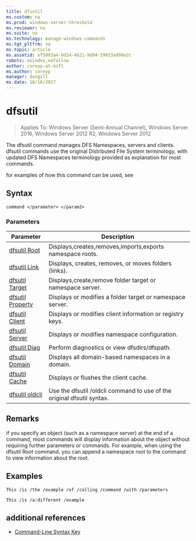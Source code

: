 ```yaml
---
title: dfsutil
ms.custom: na
ms.prod: windows-server-threshold
ms.reviewer: na
ms.suite: na
ms.technology: manage-windows-commands
ms.tgt_pltfrm: na
ms.topic: article
ms.assetid: ef5093a4-0d24-4b21-9d04-59933ad98e2c
robots: noindex,nofollow
author: coreyp-at-msft
ms.author: coreyp
manager: dongill
ms.date: 10/16/2017
---
```

# dfsutil

>Applies To: Windows Server (Semi-Annual Channel), Windows Server 2016, Windows Server 2012 R2, Windows Server 2012

The dfsutil command manages DFS Namespaces, servers and clients. dfsutil commands use the original Distributed File System terminology, with updated DFS Namespaces terminology provided as explanation for most commands.

for examples of how this command can be used, see 

## Syntax

```
command </parameter> </param2>
```

### Parameters

|Parameter|Description|
|-------|--------|
|[dfsutil Root](dfsutil-root.md)|Displays,creates,removes,imports,exports namespace roots.|
|[dfsutil Link](dfsutil-link.md)|Displays, creates, removes, or moves folders \(links\).|
|[dfsutil Target](dfsutil-target.md)|Displays,create,remove folder target or namespace server.|
|[dfsutil Property](dfsutil-property.md)|Displays or modifies a folder target or namespace server.|
|[dfsutil Client](dfsutil-client.md)|Displays or modifies client information or registry keys.|
|[dfsutil Server](dfsutil-server.md)|Displays or modifies namespace configuration.|
|[dfsutil Diag](dfsutil-diag.md)|Perform diagnostics or view dfsdirs\/dfspath.|
|[dfsutil Domain](dfsutil-domain.md)|Displays all domain\-based namespaces in a domain.|
|[dfsutil Cache](dfsutil-cache.md)|Displays or flushes the client cache.|
|[dfsutil oldcli](dfsutil-oldcli.md)|Use the dfsutil \/oldcli command to use of the original dfsutil syntax.|

## Remarks <optional section>
if you specify an object \(such as a namespace server\) at the end of a command, most commands will display information about the object without requiring further parameters or commands. For example, when using the dfsutil Root command, you can append a namespace root to the command to view information about the root.

## <a name="BKMK_Examples"></a>Examples
<Here is where you put a detailed description of your example.>

```
This /is /the /example /of /calling /command /with /parameters
```

<Here is where you put a detailed description of another example.>

```
This /is /a:different /example
```

## additional references

-   [Command-Line Syntax Key](command-line-syntax-key.md)


